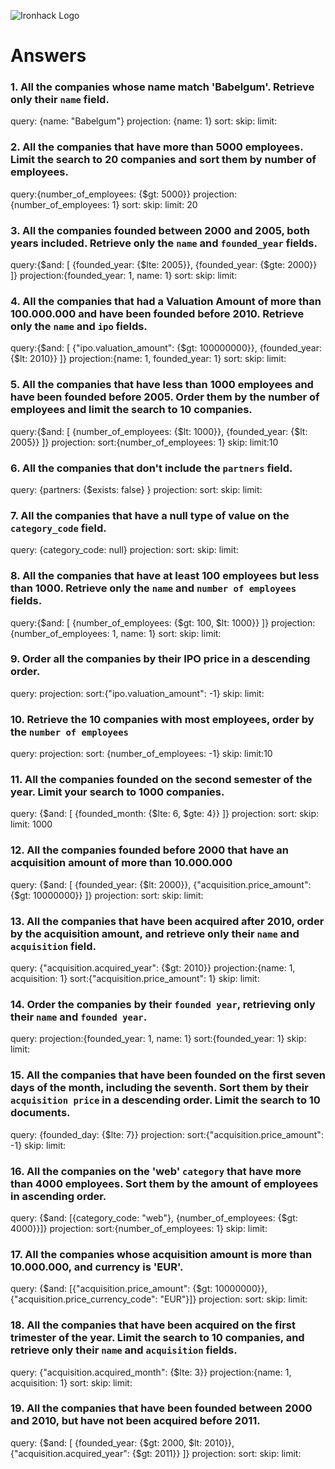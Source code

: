 ![Ironhack Logo](https://i.imgur.com/1QgrNNw.png)

# Answers

### 1. All the companies whose name match 'Babelgum'. Retrieve only their `name` field.

query: {name: "Babelgum"}
projection: {name: 1}
sort:
skip:
limit:

### 2. All the companies that have more than 5000 employees. Limit the search to 20 companies and sort them by **number of employees**.

query:{number_of_employees: {$gt: 5000}}
projection: {number_of_employees: 1}
sort:
skip:
limit: 20

### 3. All the companies founded between 2000 and 2005, both years included. Retrieve only the `name` and `founded_year` fields.

query:{$and: [ {founded_year: {$lte: 2005}}, {founded_year: {$gte: 2000}} ]}
projection:{founded_year: 1, name: 1}
sort:
skip:
limit:

### 4. All the companies that had a Valuation Amount of more than 100.000.000 and have been founded before 2010. Retrieve only the `name` and `ipo` fields.

query:{$and: [ {"ipo.valuation_amount": {$gt: 100000000}}, {founded_year: {$lt: 2010}} ]}
projection:{name: 1, founded_year: 1}
sort:
skip:
limit:

### 5. All the companies that have less than 1000 employees and have been founded before 2005. Order them by the number of employees and limit the search to 10 companies.

query:{$and: [ {number_of_employees: {$lt: 1000}}, {founded_year: {$lt: 2005}} ]}
projection:
sort:{number_of_employees: 1}
skip:
limit:10

### 6. All the companies that don't include the `partners` field.

query: {partners: {$exists: false} }
projection:
sort:
skip:
limit:

### 7. All the companies that have a null type of value on the `category_code` field.

query: {category_code: null}
projection:
sort:
skip:
limit:

### 8. All the companies that have at least 100 employees but less than 1000. Retrieve only the `name` and `number of employees` fields.

query:{$and: [ {number_of_employees: {$gt: 100, $lt: 1000}} ]}
projection:{number_of_employees: 1, name: 1}
sort:
skip:
limit:

### 9. Order all the companies by their IPO price in a descending order.

query:
projection:
sort:{"ipo.valuation_amount": -1}
skip:
limit:

### 10. Retrieve the 10 companies with most employees, order by the `number of employees`

query:
projection:
sort: {number_of_employees: -1}
skip:
limit:10

### 11. All the companies founded on the second semester of the year. Limit your search to 1000 companies.

query: {$and: [ {founded_month: {$lte: 6, $gte: 4}} ]}
projection:
sort:
skip:
limit: 1000

### 12. All the companies founded before 2000 that have an acquisition amount of more than 10.000.000

query: {$and: [ {founded_year: {$lt: 2000}}, {"acquisition.price_amount": {$gt: 10000000}} ]}
projection:
sort:
skip:
limit:

### 13. All the companies that have been acquired after 2010, order by the acquisition amount, and retrieve only their `name` and `acquisition` field.

query: {"acquisition.acquired_year": {$gt: 2010}}
projection:{name: 1, acquisition: 1}
sort:{"acquisition.price_amount": 1}
skip:
limit:

### 14. Order the companies by their `founded year`, retrieving only their `name` and `founded year`.

query:
projection:{founded_year: 1, name: 1}
sort:{founded_year: 1}
skip:
limit:

### 15. All the companies that have been founded on the first seven days of the month, including the seventh. Sort them by their `acquisition price` in a descending order. Limit the search to 10 documents.

query: {founded_day: {$lte: 7}}
projection:
sort:{"acquisition.price_amount": -1}
skip:
limit:

### 16. All the companies on the 'web' `category` that have more than 4000 employees. Sort them by the amount of employees in ascending order.

query: {$and: [{category_code: "web"}, {number_of_employees: {$gt: 4000}}]}
projection:
sort:{number_of_employees: 1}
skip:
limit:

### 17. All the companies whose acquisition amount is more than 10.000.000, and currency is 'EUR'.

query: {$and: [{"acquisition.price_amount": {$gt: 10000000}}, {"acquisition.price_currency_code": "EUR"}]}
projection:
sort:
skip:
limit:

### 18. All the companies that have been acquired on the first trimester of the year. Limit the search to 10 companies, and retrieve only their `name` and `acquisition` fields.

query: {"acquisition.acquired_month": {$lte: 3}}
projection:{name: 1, acquisition: 1}
sort:
skip:
limit:

### 19. All the companies that have been founded between 2000 and 2010, but have not been acquired before 2011.

query: {$and: [ {founded_year: {$gt: 2000, $lt: 2010}}, {"acquisition.acquired_year": {$gt: 2011}} ]}
projection:
sort:
skip:
limit:
